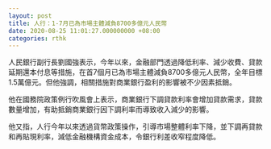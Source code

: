 ```yaml
---
layout: post
title: 人行：1-7月已為市場主體減負8700多億元人民幣
date: 2020-08-25 11:01:27.000000000 +08:00
categories: rthk
---
```


人民銀行副行長劉國強表示，今年以來，金融部門透過降低利率、減少收費、貸款延期還本付息等措施，在首7個月已為市場主體減負8700多億元人民幣，全年目標1.5萬億元。但他強調，相關措施對商業銀行盈利的影響被不少因素抵銷。

他在國務院政策例行吹風會上表示，商業銀行下調貸款利率會增加貸款需求，貸款數量增加，有助抵銷商業銀行因下調利率而導致收入減少的影響。

他又指，人行今年以來透過貨幣政策操作，引導市場整體利率下降，並下調再貸款和再貼現利率，減低金融機構資金成本，令銀行利差收窄程度降低。
